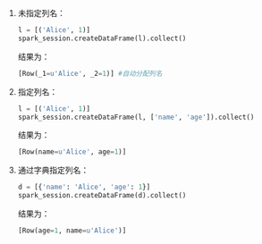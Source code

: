 1. 未指定列名：

    ```python
    l = [('Alice', 1)]
    spark_session.createDataFrame(l).collect()
    ```

    结果为：

    ```python
    [Row(_1=u'Alice', _2=1)] #自动分配列名
    ```

2. 指定列名：

    ```python
    l = [('Alice', 1)]
    spark_session.createDataFrame(l, ['name', 'age']).collect()
    ```

    结果为：

    ```python
    [Row(name=u'Alice', age=1)]
    ```

3. 通过字典指定列名：

    ```python
    d = [{'name': 'Alice', 'age': 1}]
    spark_session.createDataFrame(d).collect()
    ```

    结果为：

    ```python
    [Row(age=1, name=u'Alice')]
    ```